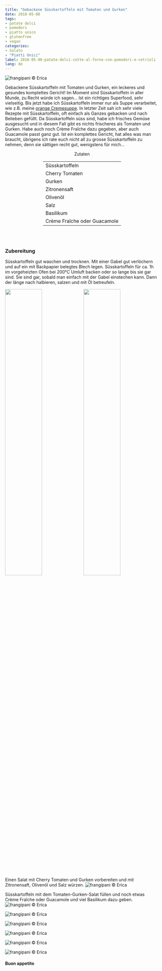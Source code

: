 ```yaml
---
title: "Gebackene Süsskartoffeln mit Tomaten und Gurken"
date: 2018-05-08
tags:
- patate dolci
- pomodori
- piatto unico
- glutenfree
- vegan
categories:
- Salato
- "Piatti Unici"
label: 2018-05-08-patate-dolci-cotte-al-forno-con-pomodori-e-cetrioli
lang: de
---
```

![](../2018-05-08-patate-dolci-cotte-al-forno-con-pomodori-e-cetrioli/header.jpg "frangipani © Erica")

Gebackene Süsskartoffeln mit Tomaten und Gurken, ein leckeres und gesundes komplettes Gericht! Im Moment sind Süsskartoffeln in aller Munde, zu Recht würde ich sagen... Ist ein richtiges Superfood, sehr vielseitig. Bis jetzt habe ich Süsskartoffeln immer nur als Suppe verarbeitet, wie z.B. meine <a href="https://frangipani.raiano.ch/2018-01-10-vellutata-arancione-e-scones-salati-con-spinaci-e-feta-de/" target="_blank">orange Cremesuppe</a>. In letzter Zeit sah ich sehr viele Rezepte mit Süsskartoffeln, oft einfach als Ganzes gebacken und nach Belieben gefüllt. Da Süsskartoffeln süss sind, habe ich frisches Gemüse ausgesucht und in diesem Fall gibt es nichts frischeres als Tomaten und Gurken. Habe auch noch Crème Fraîche dazu gegeben, aber auch Guacamole passt ganz gut. Ist ein komplettes Gericht, hat alles was man braucht, übrigens ich rate euch nicht all zu grosse Süsskartoffeln zu nehmen, denn sie sättigen recht gut, wenigstens für mich...

<div id="wrapper" style="text-align: center">
  <div id="yourdiv" style="display: inline-block;">
    <div class="ingredients">
      <div class="ingredients-title">Zutaten</div>
      <table>
        <tbody>
          <tr>
            <td>Süsskartoffeln</td>
          </tr>
          <tr>
            <td>Cherry Tomaten</td>
          </tr>
          <tr>
            <td>Gurken</td>
          </tr>
          <tr>
            <td>Zitronensaft
          <tr>
            <td>Olivenöl</td>
          </tr>      
          <tr>
            <td>Salz</td>
          </tr>
          <tr>
            <td>Basilikum</td>
          </tr>
          <tr>
            <td>Crème Fraîche oder Guacamole</td>
          </tr>
        </tbody>
      </table>
      <br></br>
    </div>
  </div>
</div>


<h3>
  <font color="grey">
    <i class="fa fa-cogs"></i>
  </font> Zubereitung
</h3>

Süsskartoffeln gut waschen und trocknen. Mit einer Gabel gut verlöchern und auf ein mit Backpapier belegtes Blech legen. Süsskartoffeln für ca. 1h im vorgeheizten Ofen bei 200°C Umluft backen oder so lange bis sie gar sind. Sie sind gar, sobald man einfach mit der Gabel einstechen kann. Dann der länge nach halbieren, salzen und mit Öl betreufeln.
<p>
  <div style="width: 100%; margin-bottom: 0">
    <img style="float: left; width: 49%; margin-right: 1%" src="../2018-05-08-patate-dolci-cotte-al-forno-con-pomodori-e-cetrioli/teglia.jpg" alt="" title="frangipani © Erica" />
    <img style="float: left; width: 49%; margin-left: 1%" src="../2018-05-08-patate-dolci-cotte-al-forno-con-pomodori-e-cetrioli/patatedolci.jpg" alt="" title="frangipani © Erica" />
    <div style="clear: both"></div>
  </div>
</p>

Einen Salat mit Cherry Tomaten und Gurken vorbereiten und mit Zitronensaft, Olivenöl und Salz würzen.
![](../2018-05-08-patate-dolci-cotte-al-forno-con-pomodori-e-cetrioli/insalata.jpg "frangipani © Erica")

Süsskartoffeln mit dem Tomaten-Gurken-Salat füllen und noch etwas Crème Fraîche oder Guacamole und viel Basilikum dazu geben.
![](../2018-05-08-patate-dolci-cotte-al-forno-con-pomodori-e-cetrioli/risultato1.jpg "frangipani © Erica")

![](../2018-05-08-patate-dolci-cotte-al-forno-con-pomodori-e-cetrioli/risultato2.jpg "frangipani © Erica")

![](../2018-05-08-patate-dolci-cotte-al-forno-con-pomodori-e-cetrioli/risultato3.jpg "frangipani © Erica")

![](../2018-05-08-patate-dolci-cotte-al-forno-con-pomodori-e-cetrioli/risultato4.jpg "frangipani © Erica")

![](../2018-05-08-patate-dolci-cotte-al-forno-con-pomodori-e-cetrioli/risultato5.jpg "frangipani © Erica")

![](../2018-05-08-patate-dolci-cotte-al-forno-con-pomodori-e-cetrioli/risultato6.jpg "frangipani © Erica")

<h4>Buon appetito
  <font color="red">
    <i class="fa fa-smile-o"></i>
  </font>
</h4>
